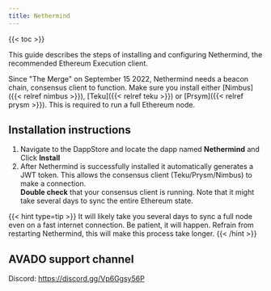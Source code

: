 ```yaml
---
title: Nethermind
---
```


{{< toc >}}

This guide describes the steps of installing and configuring Nethermind, the recommended Ethereum Execution client.

Since "The Merge" on September 15 2022, Nethermind needs a beacon chain, consensus client to function. Make sure you install either [Nimbus]({{< relref nimbus >}}), [Teku]({{< relref teku >}}) or [Prsym]({{< relref prysm >}}). This is required to run a full Ethereum node.

## Installation instructions

1. Navigate to the DappStore and locate the dapp named **Nethermind** and Click **Install**
2. After Nethermind is successfully installed it automatically generates a JWT token. This allows the consensus client (Teku/Prysm/Nimbus) to make a connection.  
  **Double check** that your consensus client is running. Note that it might take several days to sync the entire Ethereum state.

{{< hint type=tip >}}
It will likely take you several days to sync a full node even on a fast internet connection. Be patient, it will happen.
Refrain from restarting Nethermind, this will make this process take longer.
{{< /hint >}}

## AVADO support channel
Discord: https://discord.gg/Vp6Ggsy56P
